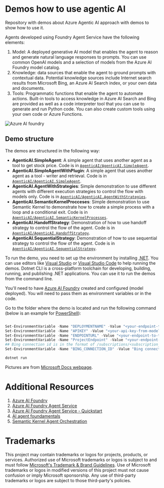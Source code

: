 # Demos how to use agentic AI

Repository with demos about Azure Agentic AI approach with demos to show how to use it.

Agents developed using Foundry Agent Service have the following elements:

1. Model: A deployed generative AI model that enables the agent to reason and generate natural language responses to prompts. You can use common OpenAI models and a selection of models from the Azure AI Foundry model catalog.
2. Knowledge: data sources that enable the agent to ground prompts with contextual data. Potential knowledge sources include Internet search results from Microsoft Bing, an Azure AI Search index, or your own data and documents.
3. Tools: Programmatic functions that enable the agent to automate actions. Built-in tools to access knowledge in Azure AI Search and Bing are provided as well as a code interpreter tool that you can use to generate and run Python code. You can also create custom tools using your own code or Azure Functions.

![Azure AI foundry](https://learn.microsoft.com/en-us/azure/ai-services/agents/media/agent-service-the-glue.png)

## Demo structure

The demos are structured in the following way:

- **AgenticAI.SimpleAgent**: A simple agent that uses another agent as a tool to get stock price. Code is in [`AgenticAI/AgenticAI.SimpleAgent`](AgenticAI/AgenticAI.SimpleAgent).
- **AgenticAI.SimpleAgentWithPlugin**: A simple agent that uses another agent as a tool - writer and retrieval. Code is in [`AgenticAI/AgenticAI.SimpleAgent`](AgenticAI/AgenticAI.SimpleAgentWihPlugin).
- **AgenticAI.AgentWithStrategies**: Simple demonstration to use different agents with different execution strategies to control the flow with models only. Code is in [`AgenticAI/AgenticAI.AgentWithStrategies`](AgenticAI/AgenticAI.AgentWithStrategies).
- **AgenticAI.SemanticKernelProcceses**: Simple demonstration to use Semantic Kernel to demonstrate how to create a simple process with a loop and a conditional exit. Code is in [`AgenticAI/AgenticAI.SemanticKernelProcesses`](AgenticAI/AgenticAI.SemanticKernelProcesses).
- **AgenticAI.HandoffStrategy**: Demonstration of how to use handoff strategy to control the flow of the agent. Code is in [`AgenticAI/AgenticAI.HandoffStrategy`](AgenticAI/AgenticAI.HandoffStrategy).
- **AgenticAI.SequentialStrategy**: Demonstration of how to use sequential strategy to control the flow of the agent. Code is in [`AgenticAI/AgenticAI.SequentialStrategy`](AgenticAI/AgenticAI.SequentialStrategy).

To run the demo, you need to set up the environment by installing [.NET](https://dot.net). You can use editors like [Visual Studio](https://visualstudio.microsoft.com/) or [Visual Studio Code](https://code.visualstudio.com/) to help running the demos.
Dotnet CLI is a cross-platform toolchain for developing, building, running, and publishing .NET applications. You can use it to run the demos from the command line.

You'll need to have [Azure AI Foundry](https://ai.azure.com/) created and configured (model deployed). You will need to pass them as environment variables or in the code.

Go to the folder where the demo is located and run the following command (below is an example for [PowerShell](https://learn.microsoft.com/en-us/powershell/)):

``` powershell

Set-EnvironmentVariable -Name "DEPLOYMENTNAME" -Value "<your-endpoint-to-the-deployed-model>" -Scope Process
Set-EnvironmentVariable -Name "APIKEY" -Value "<your-api-key-from-model-deployed>" -Scope Process
Set-EnvironmentVariable -Name "ENDPOINTURL" -Value "<your-endpoint-to-the-deployed-model>" -Scope Process
Set-EnvironmentVariable -Name "ProjectEndpoint" -Value "<your-endpoint-to-azure-foundry-ai-project>" -Scope Process
## Bing connection id is in the format of /subscriptions/<subscription_id>/resourceGroups/<resource_group_name>/providers/Microsoft.CognitiveServices/accounts/<ai_service_name>/projects/<project_name>/connections/<connection_name>
Set-EnvironmentVariable -Name "BING_CONNECTION_ID" -Value "Bing connection id" -Scope Process

dotnet run

```
Pictures are from [Microsoft Docs webpage](https://learn.microsoft.com/en-us/semantic-kernel/frameworks/agent/agent-orchestration/handoff?pivots=programming-language-csharp).

# Additional Resources

1. [Azure AI Foundry](https://learn.microsoft.com/en-us/azure/ai-foundry/)
2. [Azure AI Foundry Agent Service](https://learn.microsoft.com/en-us/azure/ai-foundry/agent-service/)
3. [Azure AI Foundry Agent Service - Quickstart](https://learn.microsoft.com/en-us/azure/ai-foundry/agent-service/quickstart/)
4. [AI agent foundamentals](https://learn.microsoft.com/en-us/training/modules/ai-agent-fundamentals)
5. [Semantic Kernel Agent Orchestration](https://learn.microsoft.com/en-us/semantic-kernel/frameworks/agent/agent-orchestration/)

# Trademarks

This project may contain trademarks or logos for projects, products, or services. Authorized use of Microsoft trademarks
or logos is subject to and must
follow [Microsoft's Trademark & Brand Guidelines](https://www.microsoft.com/en-us/legal/intellectualproperty/trademarks?oneroute=true).
Use of Microsoft trademarks or logos in modified versions of this project must not cause confusion or imply Microsoft
sponsorship. Any use of third-party trademarks or logos are subject to those third-party's policies.